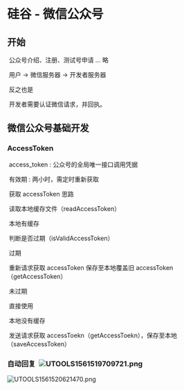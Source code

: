 # 硅谷 - 微信公众号

## 开始

​	公众号介绍、注册、测试号申请 … 略

​	用户 -> 微信服务器 -> 开发者服务器

​		反之也是

​		开发者需要认证微信请求，并回执。

## 微信公众号基础开发

### AccessToken

​	access_token : 公众号的全局唯一接口调用凭据

​		有效期 : 两小时，需定时重新获取	

​	获取 accessToken 思路

​		读取本地缓存文件（readAccessToken）

​			本地有缓存

​				判断是否过期（isValidAccessToken）

​					过期

​						重新请求获取 accessToken 保存至本地覆盖旧 accessToken（getAccessToken）

​					未过期

​						直接使用

​			本地没有缓存

​				发送请求获取 accessToekn（getAccessToekn），保存至本地（saveAccessToken）

### 自动回复 ​	![UTOOLS1561519709721.png](https://i.loli.net/2019/06/26/5d12e65f11afd21004.png)

![UTOOLS1561520621470.png](https://i.loli.net/2019/06/26/5d12e9ee44e1726543.png)

